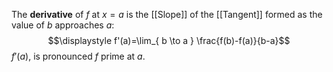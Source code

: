 The **derivative** of $\displaystyle {f \text{ at } x=a}$ is the [[Slope]] of the [[Tangent]] formed as the value of $b$ approaches $a$:
 $$\displaystyle f'(a)=\lim_{ b \to a } \frac{f(b)-f(a)}{b-a}$$
$f'(a)$, is pronounced $f$ prime at $a$.



